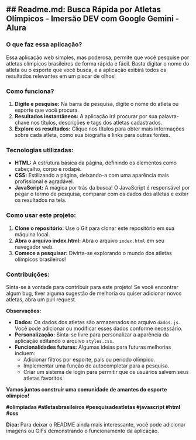 ## **## Readme.md: Busca Rápida por Atletas Olímpicos** - Imersão DEV com Google Gemini - Alura

### **O que faz essa aplicação?**

Essa aplicação web simples, mas poderosa, permite que você pesquise por atletas olímpicos brasileiros de forma rápida e fácil. Basta digitar o nome do atleta ou o esporte que você busca, e a aplicação exibirá todos os resultados relevantes em um piscar de olhos!

### **Como funciona?**

1. **Digite e pesquise:** Na barra de pesquisa, digite o nome do atleta ou esporte que você procura.
2. **Resultados instantâneos:** A aplicação irá procurar por sua palavra-chave nos títulos, descrições e tags dos atletas cadastrados.
3. **Explore os resultados:** Clique nos títulos para obter mais informações sobre cada atleta, como sua biografia e links para outras fontes.

### **Tecnologias utilizadas:**

* **HTML:** A estrutura básica da página, definindo os elementos como cabeçalho, corpo e rodapé.
* **CSS:** Estilizando a página, deixando-a com uma aparência mais profissional e agradável.
* **JavaScript:** A mágica por trás da busca! O JavaScript é responsável por pegar o termo de pesquisa, comparar com os dados dos atletas e exibir os resultados na tela.

### **Como usar este projeto:**

1. **Clone o repositório:** Use o Git para clonar este repositório em sua máquina local.
2. **Abra o arquivo index.html:** Abra o arquivo `index.html` em seu navegador web.
3. **Comece a pesquisar:** Divirta-se explorando o mundo dos atletas olímpicos brasileiros!

### **Contribuições:**

Sinta-se à vontade para contribuir para este projeto! Se você encontrar algum bug, tiver alguma sugestão de melhoria ou quiser adicionar novos atletas, abra um pull request.

**Observações:**

* **Dados:** Os dados dos atletas são armazenados no arquivo `dados.js`. Você pode adicionar ou modificar esses dados conforme necessário.
* **Personalização:** Sinta-se livre para personalizar a aparência da aplicação editando o arquivo `styles.css`.
* **Funcionalidades futuras:** Algumas ideias para futuras melhorias incluem:
    * Adicionar filtros por esporte, país ou período olímpico.
    * Implementar uma função de autocompletar para a pesquisa.
    * Criar um sistema de login para permitir que os usuários salvem seus atletas favoritos.

**Vamos juntos construir uma comunidade de amantes do esporte olímpico!** 

**#olimpiadas #atletasbrasileiros #pesquisadeatletas #javascript #html #css**

**Dica:** Para deixar o README ainda mais interessante, você pode adicionar imagens ou GIFs demonstrando o funcionamento da aplicação.
